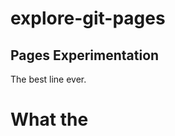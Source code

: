 explore-git-pages
=================

Pages Experimentation
---------------------

The best line ever.

# What the
